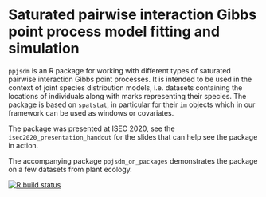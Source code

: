 # Saturated pairwise interaction Gibbs point process model fitting and simulation

`ppjsdm` is an R package for working with different types of saturated pairwise interaction Gibbs point processes.
It is intended to be used in the context of joint species distribution models, i.e. datasets containing the locations of individuals along with marks representing their species.
The package is based on `spatstat`, in particular for their `im` objects which in our framework can be used as windows or covariates.

The package was presented at ISEC 2020, see the `isec2020_presentation_handout` for the slides that can help see the package in action.

The accompanying package `ppjsdm_on_packages` demonstrates the package on a few datasets from plant ecology.

<!-- badges: start -->
  [![R build status](https://github.com/iflint1/ppjsdm/workflows/R-CMD-check/badge.svg)](https://github.com/iflint1/ppjsdm/actions)
  <!-- badges: end -->
